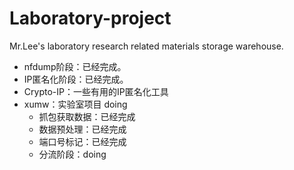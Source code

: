 # Laboratory-project
Mr.Lee's laboratory research related materials storage warehouse.

* nfdump阶段：已经完成。
* IP匿名化阶段：已经完成。
* Crypto-IP：一些有用的IP匿名化工具
* xumw：实验室项目 doing
  * 抓包获取数据：已经完成
  * 数据预处理：已经完成
  * 端口号标记：已经完成
  * 分流阶段：doing